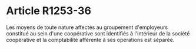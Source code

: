 # Article R1253-36

  
Les moyens de toute nature affectés au groupement d'employeurs constitué au sein d'une coopérative sont identifiés à l'intérieur de la société coopérative et la comptabilité afférente à ses opérations est séparée.